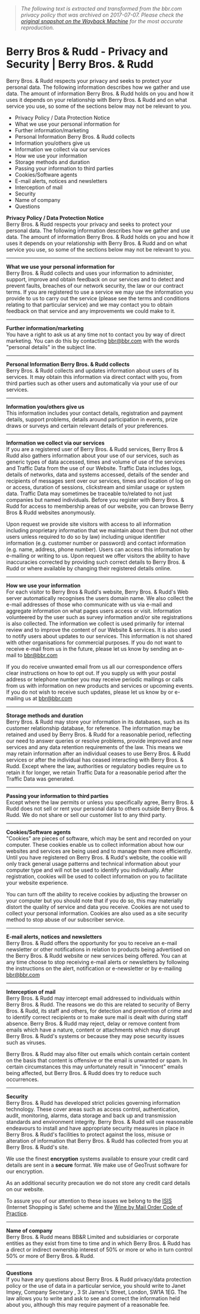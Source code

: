> *The following text is extracted and transformed from the bbr.com privacy policy that was archived on 2017-07-07. Please check the [original snapshot on the Wayback Machine](https://web.archive.org/web/20170707080956id_/https%3A//www.bbr.com/about/privacy) for the most accurate reproduction.*

# Berry Bros & Rudd - Privacy and Security | Berry Bros. & Rudd

Berry Bros. & Rudd respects your privacy and seeks to protect your personal data. The following information describes how we gather and use data. The amount of information Berry Bros. & Rudd holds on you and how it uses it depends on your relationship with Berry Bros. & Rudd and on what service you use, so some of the sections below may not be relevant to you.

  


  * Privacy Policy / Data Protection Notice
  * What we use your personal information for
  * Further information/marketing
  * Personal Information Berry Bros. & Rudd collects
  * Information you/others give us
  * Information we collect via our services
  * How we use your information
  * Storage methods and duration
  * Passing your information to third parties
  * Cookies/Software agents
  * E-mail alerts, notices and newsletters
  * Interception of mail
  * Security
  * Name of company
  * Questions



**Privacy Policy / Data Protection Notice**  
Berry Bros. & Rudd respects your privacy and seeks to protect your personal data. The following information describes how we gather and use data. The amount of information Berry Bros. & Rudd holds on you and how it uses it depends on your relationship with Berry Bros. & Rudd and on what service you use, so some of the sections below may not be relevant to you.

* * *

**What we use your personal information for**  
Berry Bros. & Rudd collects and uses your information to administer, support, improve and obtain feedback on our services and to detect and prevent faults, breaches of our network security, the law or our contract terms. If you are registered to use a service we may use the information you provide to us to carry out the service (please see the terms and conditions relating to that particular service) and we may contact you to obtain feedback on that service and any improvements we could make to it.

* * *

**Further information/marketing**  
You have a right to ask us at any time not to contact you by way of direct marketing. You can do this by contacting [bbr@bbr.com](mailto:bbr@bbr.com?subject=personal%20details) with the words "personal details" in the subject line.

* * *

**Personal Information Berry Bros. & Rudd collects**  
Berry Bros. & Rudd collects and updates information about users of its services. It may obtain this information via direct contact with you, from third parties such as other users and automatically via your use of our services.

* * *

**Information you/others give us**  
This information includes your contact details, registration and payment details, support problems, details around participation in events, prize draws or surveys and certain relevant details of your preferences.

* * *

**Information we collect via our services**  
If you are a registered user of Berry Bros. & Rudd services, Berry Bros & Rudd also gathers information about your use of our services, such as generic types of data accessed, times and volume of use of the services and Traffic Data from the use of our Website. Traffic Data includes logs, details of networks, data and systems accessed, details of the sender and recipients of messages sent over our services, times and location of log on or access, duration of sessions, clickstream and similar usage or system data. Traffic Data may sometimes be traceable to/related to not just companies but named individuals. Before you register with Berry Bros. & Rudd for access to membership areas of our website, you can browse Berry Bros & Rudd websites anonymously.

Upon request we provide site visitors with access to all information including proprietary information that we maintain about them (but not other users unless required to do so by law) including unique identifier information (e.g. customer number or password) and contact information (e.g. name, address, phone number). Users can access this information by e-mailing or writing to us. Upon request we offer visitors the ability to have inaccuracies corrected by providing such correct details to Berry Bros. & Rudd or where available by changing their registered details online.

* * *

**How we use your information**  
For each visitor to Berry Bros & Rudd's website, Berry Bros. & Rudd's Web server automatically recognises the users domain name. We also collect the e-mail addresses of those who communicate with us via e-mail and aggregate information on what pages users access or visit. Information volunteered by the user such as survey information and/or site registrations is also collected. The information we collect is used primarily for internal review and to improve the content of our Website & services. It is also used to notify users about updates to our services. This information is not shared with other organisations for commercial purposes. If you do not want to receive e-mail from us in the future, please let us know by sending an e-mail to [bbr@bbr.com](mailto:bbr@bbr.com)

If you do receive unwanted email from us all our correspondence offers clear instructions on how to opt out. If you supply us with your postal address or telephone number you may receive periodic mailings or calls from us with information on new products and services or upcoming events. If you do not wish to receive such updates, please let us know by or e-mailing us at [bbr@bbr.com](mailto:bbr@bbr.com)

* * *

**Storage methods and duration**  
Berry Bros. & Rudd may store your information in its databases, such as its customer relationship database, for reference. The information may be retained and used by Berry Bros. & Rudd for a reasonable period, reflecting our need to answer queries or resolve problems, provide improved and new services and any data retention requirements of the law. This means we may retain information after an individual ceases to use Berry Bros. & Rudd services or after the individual has ceased interacting with Berry Bros. & Rudd. Except where the law, authorities or regulatory bodies require us to retain it for longer, we retain Traffic Data for a reasonable period after the Traffic Data was generated.

* * *

**Passing your information to third parties**  
Except where the law permits or unless you specifically agree, Berry Bros. & Rudd does not sell or rent your personal data to others outside Berry Bros. & Rudd. We do not share or sell our customer list to any third party.

* * *

**Cookies/Software agents**  
"Cookies" are pieces of software, which may be sent and recorded on your computer. These cookies enable us to collect information about how our websites and services are being used and to manage them more efficiently. Until you have registered on Berry Bros. & Rudd's website, the cookie will only track general usage patterns and technical information about your computer type and will not be used to identify you individually. After registration, cookies will be used to collect information on you to facilitate your website experience.

You can turn off the ability to receive cookies by adjusting the browser on your computer but you should note that if you do so, this may materially distort the quality of service and data you receive. Cookies are not used to collect your personal information. Cookies are also used as a site security method to stop abuse of our subscriber service.

* * *

**E-mail alerts, notices and newsletters**  
Berry Bros. & Rudd offers the opportunity for you to receive an e-mail newsletter or other notifications in relation to products being advertised on the Berry Bros. & Rudd website or new services being offered. You can at any time choose to stop receiving e-mail alerts or newsletters by following the instructions on the alert, notification or e-newsletter or by e-mailing [bbr@bbr.com](mailto:bbr@bbr.com)

* * *

**Interception of mail**  
Berry Bros. & Rudd may intercept email addressed to individuals within Berry Bros. & Rudd. The reasons we do this are related to security of Berry Bros. & Rudd, its staff and others, for detection and prevention of crime and to identify correct recipients or to make sure mail is dealt with during staff absence. Berry Bros. & Rudd may reject, delay or remove content from emails which have a nature, content or attachments which may disrupt Berry Bros. & Rudd's systems or because they may pose security issues such as viruses.

Berry Bros. & Rudd may also filter out emails which contain certain content on the basis that content is offensive or the email is unwanted or spam. In certain circumstances this may unfortunately result in "innocent" emails being affected, but Berry Bros. & Rudd does try to reduce such occurrences.

* * *

**Security**  
Berry Bros. & Rudd has developed strict policies governing information technology. These cover areas such as access control, authentication, audit, monitoring, alarms, data storage and back up and transmission standards and environment integrity. Berry Bros. & Rudd will use reasonable endeavours to install and have appropriate security measures in place in Berry Bros. & Rudd's facilities to protect against the loss, misuse or alteration of information that Berry Bros. & Rudd has collected from you at Berry Bros. & Rudd's site.

We use the finest **encryption** systems available to ensure your credit card details are sent in a **secure** format. We make use of GeoTrust software for our encryption.

As an additional security precaution we do not store any credit card details on our website.

To assure you of our attention to these issues we belong to the [ISIS](https://ico.org.uk/for-the-public/online/social-networking/) (Internet Shopping is Safe) scheme and the [Wine by Mail Order Code of Practice](http://www.wsta.co.uk/images/Committees/DSP/wstadscode.pdf).

* * *

**Name of company**  
Berry Bros. & Rudd means BB&R Limited and subsidiaries or corporate entities as they exist from time to time and in which Berry Bros. & Rudd has a direct or indirect ownership interest of 50% or more or who in turn control 50% or more of Berry Bros. & Rudd.

* * *

**Questions**  
If you have any questions about Berry Bros. & Rudd privacy/data protection policy or the use of data in a particular service, you should write to Janet Impey, Company Secretary , 3 St James's Street, London, SW1A 1EG. The law allows you to write and ask to see and correct the information held about you, although this may require payment of a reasonable fee.
